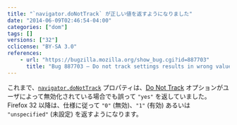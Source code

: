```yaml
---
title: "`navigator.doNotTrack` が正しい値を返すようになりました"
date: "2014-06-09T02:46:54-04:00"
categories: ["dom"]
tags: []
versions: ["32"]
cclicense: "BY-SA 3.0"
references:
    - url: "https://bugzilla.mozilla.org/show_bug.cgi?id=887703"
      title: "Bug 887703 – Do not track settings results in wrong value for navigator.doNotTrack"
---
```

これまで、[`navigator.doNotTrack`](https://developer.mozilla.org/ja/docs/Web/API/navigator.doNotTrack) プロパティは、[Do Not Track](http://www.mozilla.org/ja/dnt/) オプションがユーザによって無効化されている場合でも誤って `"yes"` を返していました。Firefox 32 以降は、仕様に従って `"0"` (無効)、`"1"` (有効) あるいは `"unspecified"` (未設定) を返すようになります。
